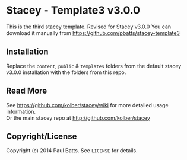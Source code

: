 # Stacey - Template3 v3.0.0

This is the third stacey template. Revised for Stacey v3.0.0 
You can download it manually from <https://github.com/pbatts/stacey-template3>

## Installation

Replace the `content`, `public` & `templates` folders from the default stacey v3.0.0 installation with the folders from this repo.

## Read More

See <https://github.com/kolber/stacey/wiki> for more detailed usage information.  
Or the main stacey repo at <http://github.com/kolber/stacey>

## Copyright/License

Copyright (c) 2014 Paul Batts. See `LICENSE` for details.